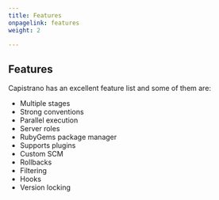```yaml
---
title: Features
onpagelink: features
weight: 2

---
```


Features
--------

Capistrano has an excellent feature list and some of them are:

- Multiple stages
- Strong conventions
- Parallel execution
- Server roles
- RubyGems package manager
- Supports plugins
- Custom SCM
- Rollbacks
- Filtering
- Hooks
- Version locking
 